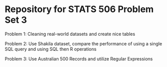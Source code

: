 # Repository for STATS 506 Problem Set 3

Problem 1: Cleaning real-world datasets and create nice tables

Problem 2: Use Shakila dataset, compare the performance of using a single SQL query and using SQL then R operations

Problem 3: Use Australian 500 Records and utilize Regular Expressions
